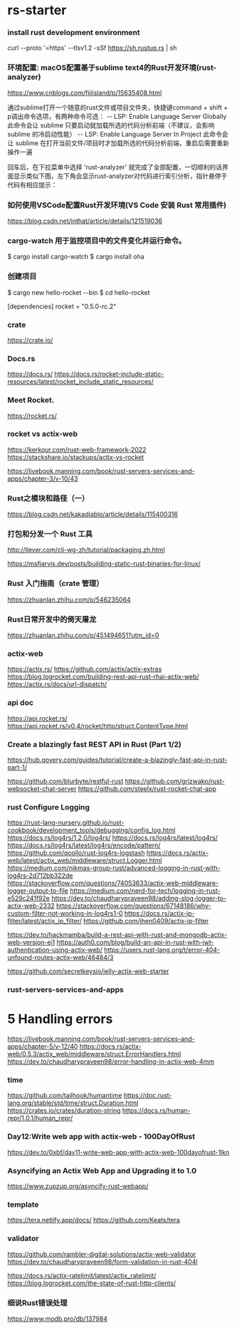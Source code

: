 ﻿# rs-starter

### install rust development environment
curl --proto '=https' --tlsv1.2 -sSf https://sh.rustup.rs | sh

### 环境配置: macOS配置基于sublime text4的Rust开发环境(rust-analyzer)
https://www.cnblogs.com/fijiisland/p/15635408.html

通过sublime打开一个随意的rust文件或项目文件夹，快捷键command + shift + p调出命令选项，有两种命令可选：
	-- LSP: Enable Language Server Globally 此命令会让 sublime 只要启动就加载所选的代码分析前端（不建议，会影响 sublime 的冷启动性能）
	-- LSP: Enable Language Server In Project 此命令会让 sublime 在打开当前文件/项目时才加载所选的代码分析前端，重启后需要重新操作一遍

回车后，在下拉菜单中选择 'rust-analyzer' 就完成了全部配置，一切顺利的话界面显示类似下图，左下角会显示rust-analyzer对代码进行索引分析，指针悬停于代码有相应提示：

### 如何使用VSCode配置Rust开发环境(VS Code 安装 Rust 常用插件)
https://blog.csdn.net/inthat/article/details/121519036

### cargo-watch 用于监控项目中的文件变化并运行命令。
$ cargo install cargo-watch
$ cargo install oha


### 创建项目
$ cargo new hello-rocket --bin
$ cd hello-rocket

[dependencies]
rocket = "0.5.0-rc.2"


### crate
https://crate.io/

### Docs.rs
https://docs.rs/
https://docs.rs/rocket-include-static-resources/latest/rocket_include_static_resources/

### Meet Rocket.
https://rocket.rs/

### rocket vs actix-web
https://kerkour.com/rust-web-framework-2022
https://stackshare.io/stackups/actix-vs-rocket

https://livebook.manning.com/book/rust-servers-services-and-apps/chapter-3/v-10/43

### Rust之模块和路径（一）
https://blog.csdn.net/kakadiablo/article/details/115400316

### 打包和分发一个 Rust 工具
http://llever.com/cli-wg-zh/tutorial/packaging.zh.html

https://msfjarvis.dev/posts/building-static-rust-binaries-for-linux/

### Rust 入门指南（crate 管理）
https://zhuanlan.zhihu.com/p/546235064

### Rust日常开发中的倚天屠龙
https://zhuanlan.zhihu.com/p/451494651?utm_id=0

### actix-web
https://actix.rs/
https://github.com/actix/actix-extras
https://blog.logrocket.com/building-rest-api-rust-rhai-actix-web/
https://actix.rs/docs/url-dispatch/

### api doc
https://api.rocket.rs/
https://api.rocket.rs/v0.4/rocket/http/struct.ContentType.html

### Create a blazingly fast REST API in Rust (Part 1/2)
https://hub.qovery.com/guides/tutorial/create-a-blazingly-fast-api-in-rust-part-1/

https://github.com/blurbyte/restful-rust
https://github.com/grizwako/rust-websocket-chat-server
https://github.com/steelx/rust-rocket-chat-app


### rust Configure Logging
https://rust-lang-nursery.github.io/rust-cookbook/development_tools/debugging/config_log.html
https://docs.rs/log4rs/1.2.0/log4rs/
https://docs.rs/log4rs/latest/log4rs/
https://docs.rs/log4rs/latest/log4rs/encode/pattern/
https://github.com/qoollo/rust-log4rs-logstash
https://docs.rs/actix-web/latest/actix_web/middleware/struct.Logger.html
https://medium.com/nikmas-group-rust/advanced-logging-in-rust-with-log4rs-2d712bb322de
https://stackoverflow.com/questions/74053633/actix-web-middleware-logger-output-to-file
https://medium.com/nerd-for-tech/logging-in-rust-e529c241f92e
https://dev.to/chaudharypraveen98/adding-slog-logger-to-actix-web-2332
https://stackoverflow.com/questions/67148186/why-custom-filter-not-working-in-log4rs1-0
https://docs.rs/actix-ip-filter/latest/actix_ip_filter/
https://github.com/jhen0409/actix-ip-filter

https://dev.to/hackmamba/build-a-rest-api-with-rust-and-mongodb-actix-web-version-ei1
https://auth0.com/blog/build-an-api-in-rust-with-jwt-authentication-using-actix-web/
https://users.rust-lang.org/t/error-404-unfound-routes-actix-web/46484/3

https://github.com/secretkeysio/jelly-actix-web-starter

### rust-servers-services-and-apps
# 5 Handling errors
https://livebook.manning.com/book/rust-servers-services-and-apps/chapter-5/v-12/40
https://docs.rs/actix-web/0.5.3/actix_web/middleware/struct.ErrorHandlers.html
https://dev.to/chaudharypraveen98/error-handling-in-actix-web-4mm

### time
https://github.com/tailhook/humantime
https://doc.rust-lang.org/stable/std/time/struct.Duration.html
https://crates.io/crates/duration-string
https://docs.rs/human-repr/1.0.1/human_repr/

### Day12:Write web app with actix-web - 100DayOfRust
https://dev.to/0xbf/day11-write-web-app-with-actix-web-100dayofrust-1lkn

### Asyncifying an Actix Web App and Upgrading it to 1.0
https://www.zupzup.org/asyncify-rust-webapp/

### template
https://tera.netlify.app/docs/
https://github.com/Keats/tera

### validator
https://github.com/rambler-digital-solutions/actix-web-validator
https://dev.to/chaudharypraveen98/form-validation-in-rust-404l

https://docs.rs/actix-ratelimit/latest/actix_ratelimit/
https://blog.logrocket.com/the-state-of-rust-http-clients/

### 细说Rust错误处理
https://www.modb.pro/db/137984












